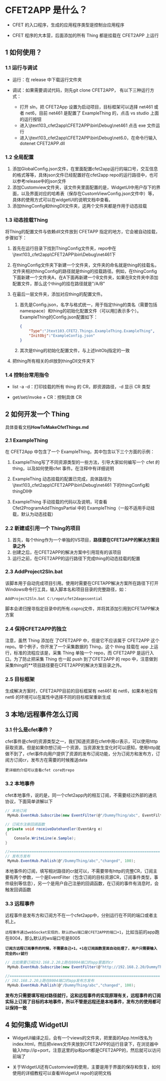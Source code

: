 # CFET2APP 是什么？

* CFET 的入口程序，生成的应用程序类型是控制台应用程序

* CFET 程序的大本营，后面添加的所有 Thing 都是挂载在 CFET2APP 上运行

## 1 如何使用？

### 1.1 运行与调试

* 运行：在 release 中下载运行文件夹

* 调试：如果需要调试代码，则先git clone CFET2APP， 有以下三种运行方式：
  * 打开 sln，把 CFET2App 设置为启动项目，目标框架可以选择 net461 或者 net6，目前 net461 是配置了 ExampleThing 的，点击 vs studio 上面的运行按钮
  * 进入\jtext103_cfet2app\CFET2APP\bin\Debug\net461 点击 exe 文件运行
  * 进入\jtext103_cfet2app\CFET2APP\bin\Debug\net6.0，在命令行输入 dotenet CFET2APP.dll

### 1.2 全局配置

1. 添加GlobalConfig.json文件，在里面配置cfet2app运行的端口号，交互信息的格式等等，具体json文件已经配置好在cfet2app repo的运行路径中，也可以参考release中的json文件
2. 添加Customview文件夹，该文件夹里面配置的是，WidgetUI中用户存下的界面，以及界面对应的哈希表（保存在CustomViewConfig.json文件中）等，具体的使用方式可以在widgetUI的说明文档中查看。
3. 添加thingConfig和thingDll文件夹，这两个文件夹都是作用于动态挂载

### 1.3 动态挂载Thing

将Thing的配置文件与依赖dll文件放到 CFETAPP 指定的地方，它会被自动挂载，步骤如下：

1. 首先在运行目录下找到ThingConfig文件夹，repo中在\jtext103_cfet2app\CFET2APP\bin\Debug\net461下

2. 在thingConfig文件夹下新建一个文件夹，文件夹的命名就是thing的挂载名，文件夹相对thingConfig的路径就是thing的挂载路径。例如，在thingConfig下面新建一个文件夹A，在A下面再新建一个B文件夹，如果在B文件夹中添加配置文件，那么这个thing的挂在路径就是"/A/B"

3. 在最后一层文件夹，添加对应thing的配置文件。

   1. 首先是Config.json，名字与格式统一，用于指定thing的类名（需要包括namespace）和thing的初始化配置文件（可以用[]表示多个）。ExampleThing的Config.json配置如下：

      ```json
      {
          "Type":"Jtext103.CFET2.Things.ExampleThing.ExampleThing",
          "InitObj":"ExampleConfig.json"
      }
      ```

   2. 其次是thing的初始化配置文件，与上述InitObj指定的一致	

4. 把thing所有相关的dll放到thingDll文件夹下

### 1.4 控制台常用指令

* list -a -d：打印挂载的所有 thing 的 CR，即资源路径，-d 显示 CR 类型

* get/set/invoke + CR：控制具体 CR

## 2 如何开发一个 Thing

具体查看文档**HowToMakeCfetThings.md**

### 2.1 ExampleThing

在 CFET2App 中包含了一个 ExampleThing，其中包含以下三个方面的示例：

1. ExampleThing写了不同资源类型的一些方法，引导大家如何编写一个 cfet 的 thing，以及如何使用cfet 事件。在注释中有详细说明

2. ExampleThing 动态挂载的配置已完成，具体路径为\jtext103_cfet2app\CFET2APP\bin\Debug\net461 下的thingConfig和thingDll中
3. ExampleThing 手动挂载的代码以及说明，可查看 Cfet2ProgramAddThingsPartial 中的 ExampleThing（一般不适用手动挂载，默认为动态挂载）

### 2.2 新建或引用一个 Thing的项目

1. 首先，每个thing作为一个单独的VS项目，**路径要在CFET2APP的解决方案目录之外**
2. 创建之后，在CFET2APP的解决方案中引用现有的该项目
3. 运行之前，在CFET2APP的运行路径下完成thing的动态挂载的配置

### 2.3 AddProject2Sln.bat

该脚本用于自动完成项目引用。使用时需要在CFETAPP解决方案所在路径下打开Windows命令行工具，输入脚本名和项目目录的完整路径，如：

```
AddProject2Sln.bat C:\repo\cfet2daqessential
```

脚本会递归搜寻指定目录中的所有.csproj文件，并将其添加引用到CFETAPP解决方案

### 2.4 保持CFET2APP的独立

注意，虽然 Thing 添加在 了CFET2APP 中，但是它不应该属于 CFET2APP 这个 repo。举个例子，你开发了一个采集数据的 Thing，这个 thing 挂载在 app 上运行，标准的流程应该是，采集 Thing 单独一个 repo，而 CFET2APP 是运行入口。为了防止把采集 Thing 也一起 push 到了CFET2APP 的 repo 中，注意做到采集thing的**项目路径要在CFET2APP的解决方案目录之外。

### 2.5 目标框架

生成解决方案时，CFET2APP目前的目标框架有 net461 和 net6，如果本地没有 net6 的环境可以在属性中选择不同的目标框架重新生成

## 3 本地/远程事件怎么订阅

### 3.1 什么是cfet事件？

cfet事件是cfet的资源类型之一，我们知道资源在cfet中用cr表示，可以使用http获取资源。但是如果你想订阅一个资源，当资源发生变化时可以感知，使用http就做不到了，cfet事件向用户提供了资源的发布订阅功能，分为订阅方和发布方，订阅方订阅cr，发布方在需要的时候推送data

`更详细的介绍可以查看cfet core的repo`

### 3.2 本地事件

cfet本地事件，说的是，同一个cfet2app内的相互订阅，不需要经过外部的通讯协议，下面简单讲解以下

```CS
// 本地订阅
 MyHub.EventHub.Subscribe(new EventFilter(@"/DummyThing/abc", EventFilter.DefaultEventType, eventLevel), receiveDatehandler);

// 订阅方注册回调函数
 private void receiveDatehandler(EventArg e)
{
    Console.WriteLine(e.Sample);
}

//====================================================================
// 发布方发布
 MyHub.EventHub.Publish(@"/DummyThing/abc","changed", 100);
```

本地事件的订阅，填写相对路径的cr就可以，不需要带有http的完整CR，订阅主要有两个参数，一个是EventFilter（包含订阅的目标资源CR，订阅事件类型，事件级别等信息），另一个是用户自己注册的回调函数，在订阅的事件有消息时，会触发回调函数

### 3.3 远程事件

远程事件是发布方和订阅方不在一个cfet2app中，分别运行在不同的端口或者主机上。

`远程事件通过webSocket实现的，默认的ws端口是CFET2APP的端口+1`，比如当前的app跑在8004，那么默认的ws端口号是8005

**`订阅方远程订阅事件的时候，不需要自己+1，+1在订阅函数里面自动处理了，用户只需要输入完全的cr就行`**

```CS
// 比如需要订阅192.168.2.20上跑在8004端口的app里面的cr
 MyHub.EventHub.Subscribe(new EventFilter(@"http://192.168.2.20/DummyThing/abc", EventFilter.DefaultEventType, eventLevel), receiveDatehandler);

//====================================================================
// 192.168.2.20上跑在8004端口的app发布方发布
 MyHub.EventHub.Publish(@"/DummyThing/abc","changed", 100);
```

**发布方只需要填写相对路径就行，这和远程事件的实现原理有关，远程事件的订阅实际上订阅了目标的本地事件，所以不管是远程还是本地事件，发布方的使用都可以保持一致**


## 4 如何集成 WidgetUI

* WidgetUI编译之后，会有一个views的文件夹，把里面的App.html改名为index.html，然后把views文件夹放到CFET2APP的运行目录下，在浏览器中输入http://ip+port，注意这里的ip和port都是CFET2APP的，然后就可以访问前端了

* 关于WidgetUI还有Customview的使用，主要是用于界面的保存和恢复，如何使用的详细教程可以查看WidgetUI repo的说明文档